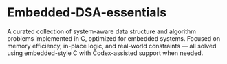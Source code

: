 # Embedded-DSA-essentials
A curated collection of system-aware data structure and algorithm problems implemented in C, optimized for embedded systems. Focused on memory efficiency, in-place logic, and real-world constraints — all solved using embedded-style C with Codex-assisted support when needed.
